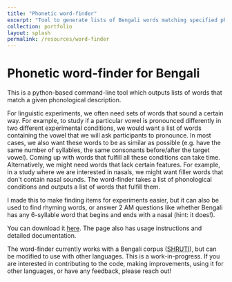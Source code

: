 ```yaml
---
title: "Phonetic word-finder"
excerpt: "Tool to generate lists of Bengali words matching specified phonological descriptions"
collection: portfolio
layout: splash
permalink: /resources/word-finder
---
```


Phonetic word-finder for Bengali
==

This is a python-based command-line tool which outputs lists of words that match a given phonological description. 

For linguistic experiments, we often need sets of words that sound a certain way. For example, to study if a particular vowel is pronounced differently in two different experimental conditions, we would want a list of words containing the vowel that we will ask participants to pronounce. In most cases, we also want these words to be as similar as possible (e.g. have the same number of syllables, the same consonants before/after the target vowel). Coming up with words that fulfill all these conditions can take time. Alternatively, we might need words that lack certain features. For example, in a study where we are interested in nasals, we might want filler words that don't contain nasal sounds. The word-finder takes a list of phonological conditions and outputs a list of words that fulfill them.

I made this to make finding items for experiments easier, but it can also be used to find rhyming words, or answer 2 AM questions like whether Bengali has any 6-syllable word that begins and ends with a nasal (hint: it does!).


You can download it [here](https://github.com/auromitamitra/Bengali_Word_Finder). The page also has usage instructions and detailed documentation. 

The word-finder currently works with a Bengali corpus ([SHRUTI](http://cse.iitkgp.ac.in/~pabitra/shruti_corpus.html)), but can be modified to use with other languages. This is a work-in-progress. If you are interested in contributing to the code, making improvements, using it for other languages, or have any feedback, please reach out!